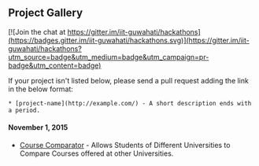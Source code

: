 ## Project Gallery

[![Join the chat at https://gitter.im/iit-guwahati/hackathons](https://badges.gitter.im/iit-guwahati/hackathons.svg)](https://gitter.im/iit-guwahati/hackathons?utm_source=badge&utm_medium=badge&utm_campaign=pr-badge&utm_content=badge)

If your project isn't listed below, please send a pull request adding the link in the below format:

`* [project-name](http://example.com/) - A short description ends with a period.`

#### November 1, 2015
* [Course Comparator](https://github.com/108anup/course-comparator) - Allows Students of Different Universities to Compare Courses offered at other Universities.

